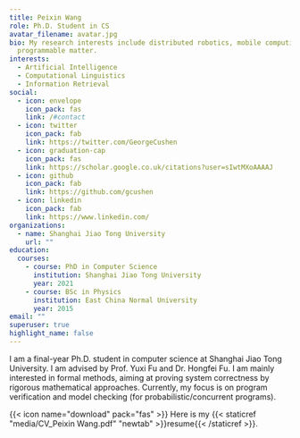 ```yaml
---
title: Peixin Wang
role: Ph.D. Student in CS
avatar_filename: avatar.jpg
bio: My research interests include distributed robotics, mobile computing and
  programmable matter.
interests:
  - Artificial Intelligence
  - Computational Linguistics
  - Information Retrieval
social:
  - icon: envelope
    icon_pack: fas
    link: /#contact
  - icon: twitter
    icon_pack: fab
    link: https://twitter.com/GeorgeCushen
  - icon: graduation-cap
    icon_pack: fas
    link: https://scholar.google.co.uk/citations?user=sIwtMXoAAAAJ
  - icon: github
    icon_pack: fab
    link: https://github.com/gcushen
  - icon: linkedin
    icon_pack: fab
    link: https://www.linkedin.com/
organizations:
  - name: Shanghai Jiao Tong University
    url: ""
education:
  courses:
    - course: PhD in Computer Science
      institution: Shanghai Jiao Tong University
      year: 2021
    - course: BSc in Physics
      institution: East China Normal University
      year: 2015
email: ""
superuser: true
highlight_name: false
---
```

I am a final-year Ph.D. student in computer science at Shanghai Jiao Tong University. I am advised by Prof. Yuxi Fu and Dr. Hongfei Fu. I am mainly interested in formal methods, aiming at proving system correctness by rigorous mathematical approaches.   Currently, my focus is on program verification and model checking (for probabilistic/concurrent programs).

{{< icon name="download" pack="fas" >}} Here is my {{< staticref "media/CV_Peixin Wang.pdf" "newtab" >}}resume{{< /staticref >}}.